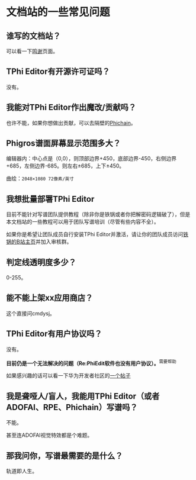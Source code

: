 # 文档站的一些常见问题

## 谁写的文档站？

可以看一下[鸣谢](/CREDITS)页面。

## TPhi Editor有开源许可证吗？

没有。

## 我能对TPhi Editor作出魔改/贡献吗？

也许不能，如果你想做出贡献，可以去隔壁的[Phichain](https://github.com/Ivan-1F/phichain)。

## Phigros谱面屏幕显示范围多大？

编辑器内：中心点是（0,0），则顶部边界+450，底部边界-450，右侧边界+685，左侧边界-685。则左右±685，上下±450。

曲绘：`2048×1080 72像素/英寸`

## 我想批量部署TPhi Editor

目前不能针对写谱团队提供教程（除非你是铁锅或者你把解密码逻辑破了），但是本文档站的一些教程可以用于团队写谱培训（尽管有些内容不全）。

如果你是希望让团队成员自行安装TPhi Editor并激活，请让你的团队成员访问[铁锅的B站主页](https://space.bilibili.com/508557497)并加入审核群。

## 判定线透明度多少？

0-255。

## 能不能上架xx应用商店？

这个直接问cmdysj。

## TPhi Editor有用户协议吗？

没有。

**目前仍是一个无法解决的问题（Re:PhiEdit软件也没有用户协议）。**<sup>需要帮助</sup>  

如果感兴趣的话可以看一下华为开发者社区的[一个帖子](https://developer.huawei.com/consumer/cn/forum/topic/0207168108602339536)

## 我是聋哑人/盲人，我能用TPhi Editor（或者ADOFAI、RPE、Phichain）写谱吗？

不能。

甚至连ADOFAI视觉特效都是个难题。

## 那我问你，写谱最需要的是什么？

轨道即人生。
